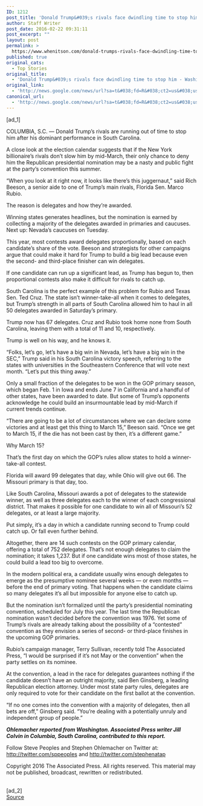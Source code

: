 ```yaml
---
ID: 1212
post_title: 'Donald Trump&#039;s rivals face dwindling time to stop him &#8211; Washington Post'
author: Staff Writer
post_date: 2016-02-22 09:31:11
post_excerpt: ""
layout: post
permalink: >
  https://www.whenitson.com/donald-trumps-rivals-face-dwindling-time-to-stop-him-washington-post/
published: true
original_cats:
  - Top Stories
original_title:
  - 'Donald Trump&#039;s rivals face dwindling time to stop him - Washington Post'
original_link:
  - 'http://news.google.com/news/url?sa=t&#038;fd=R&#038;ct2=us&#038;usg=AFQjCNFkt01T0JUOurVH8oo4w83fBuOhVQ&#038;clid=c3a7d30bb8a4878e06b80cf16b898331&#038;cid=52779049476106&#038;ei=XtXKVvCHDdDChAG8ibeACQ&#038;url=https://www.washingtonpost.com/politics/donald-trumps-rivals-face-dwindling-time-to-stop-him/2016/02/22/86822636-d943-11e5-8210-f0bd8de915f6_story.html'
canonical_url:
  - 'http://news.google.com/news/url?sa=t&#038;fd=R&#038;ct2=us&#038;usg=AFQjCNFkt01T0JUOurVH8oo4w83fBuOhVQ&#038;clid=c3a7d30bb8a4878e06b80cf16b898331&#038;cid=52779049476106&#038;ei=XtXKVvCHDdDChAG8ibeACQ&#038;url=https://www.washingtonpost.com/politics/donald-trumps-rivals-face-dwindling-time-to-stop-him/2016/02/22/86822636-d943-11e5-8210-f0bd8de915f6_story.html'
---
```

 [ad_1]
<br><div id=""><p>COLUMBIA, S.C. — Donald Trump’s rivals are running out of time to stop him after his dominant performance in South Carolina.</p> <p>A close look at the election calendar suggests that if the New York billionaire’s rivals don’t slow him by mid-March, their only chance to deny him the Republican presidential nomination may be a nasty and public fight at the party’s convention this summer.</p> <p> “When you look at it right now, it looks like there’s this juggernaut,” said Rich Beeson, a senior aide to one of Trump’s main rivals, Florida Sen. Marco Rubio.</p> <p>The reason is delegates and how they’re awarded.</p> <p>Winning states generates headlines, but the nomination is earned by collecting a majority of the delegates awarded in primaries and caucuses. Next up: Nevada’s caucuses on Tuesday.</p> <p>This year, most contests award delegates proportionally, based on each candidate’s share of the vote. Beeson and strategists for other campaigns argue that could make it hard for Trump to build a big lead because even the second- and third-place finisher can win delegates.</p> <p>If one candidate can run up a significant lead, as Trump has begun to, then proportional contests also make it difficult for rivals to catch up.</p> <p>South Carolina is the perfect example of this problem for Rubio and Texas Sen. Ted Cruz. The state isn’t winner-take-all when it comes to delegates, but Trump’s strength in all parts of South Carolina allowed him to haul in all 50 delegates awarded in Saturday’s primary.</p> <p>Trump now has 67 delegates. Cruz and Rubio took home none from South Carolina, leaving them with a total of 11 and 10, respectively.</p> <p>Trump is well on his way, and he knows it.</p> <p> “Folks, let’s go, let’s have a big win in Nevada, let’s have a big win in the SEC,” Trump said in his South Carolina victory speech, referring to the states with universities in the Southeastern Conference that will vote next month. “Let’s put this thing away.”</p> <p>Only a small fraction of the delegates to be won in the GOP primary season, which began Feb. 1 in Iowa and ends June 7 in California and a handful of other states, have been awarded to date. But some of Trump’s opponents acknowledge he could build an insurmountable lead by mid-March if current trends continue.</p> <p> “There are going to be a lot of circumstances where we can declare some victories and at least get this thing to March 15,” Beeson said. “Once we get to March 15, if the die has not been cast by then, it’s a different game.”</p> <p>Why March 15?</p> <p>That’s the first day on which the GOP’s rules allow states to hold a winner-take-all contest.</p> <p>Florida will award 99 delegates that day, while Ohio will give out 66. The Missouri primary is that day, too.</p> <p>Like South Carolina, Missouri awards a pot of delegates to the statewide winner, as well as three delegates each to the winner of each congressional district. That makes it possible for one candidate to win all of Missouri’s 52 delegates, or at least a large majority.</p> <p>Put simply, it’s a day in which a candidate running second to Trump could catch up. Or fall even further behind.</p> <p>Altogether, there are 14 such contests on the GOP primary calendar, offering a total of 752 delegates. That’s not enough delegates to claim the nomination; it takes 1,237. But if one candidate wins most of those states, he could build a lead too big to overcome.</p> <p>In the modern political era, a candidate usually wins enough delegates to emerge as the presumptive nominee several weeks — or even months — before the end of primary voting. That happens when the candidate claims so many delegates it’s all but impossible for anyone else to catch up.</p> <p>But the nomination isn’t formalized until the party’s presidential nominating convention, scheduled for July this year. The last time the Republican nomination wasn’t decided before the convention was 1976. Yet some of Trump’s rivals are already talking about the possibility of a “contested” convention as they envision a series of second- or third-place finishes in the upcoming GOP primaries.</p> <p>Rubio’s campaign manager, Terry Sullivan, recently told The Associated Press, “I would be surprised if it’s not May or the convention” when the party settles on its nominee.</p> <p>At the convention, a lead in the race for delegates guarantees nothing if the candidate doesn’t have an outright majority, said Ben Ginsberg, a leading Republican election attorney. Under most state party rules, delegates are only required to vote for their candidate on the first ballot at the convention.</p> <p> “If no one comes into the convention with a majority of delegates, then all bets are off,” Ginsberg said. “You’re dealing with a potentially unruly and independent group of people.”</p> <p>___</p> <p>Ohlemacher reported from Washington. Associated Press writer Jill Colvin in Columbia, South Carolina, contributed to this report.</p> <p>___</p> <p>Follow Steve Peoples and Stephen Ohlemacher on Twitter at: http://twitter.com/sppeoples and http://twitter.com/stephenatap</p> <p>Copyright 2016 The Associated Press. All rights reserved. This material may not be published, broadcast, rewritten or redistributed.</p> </div>
<br>[ad_2]
<br><a href="http://news.google.com/news/url?sa=t&#038;fd=R&#038;ct2=us&#038;usg=AFQjCNFkt01T0JUOurVH8oo4w83fBuOhVQ&#038;clid=c3a7d30bb8a4878e06b80cf16b898331&#038;cid=52779049476106&#038;ei=XtXKVvCHDdDChAG8ibeACQ&#038;url=https://www.washingtonpost.com/politics/donald-trumps-rivals-face-dwindling-time-to-stop-him/2016/02/22/86822636-d943-11e5-8210-f0bd8de915f6_story.html">Source </a>